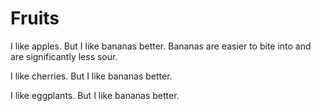 # Fruits

I like apples.
But I like bananas better. Bananas are easier to bite into and are
significantly less sour.

<!-- ignore(sentence-newline) -->
I like cherries. But I like bananas better.
<!-- unignore(sentence-newline) -->

<!-- ignore(sentence-newline) -->
I like eggplants. But I like bananas better.
<!-- unignore(sentence-newline) -->
